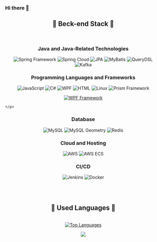 ### Hi there 👋


<h2 align='center'>🌱 Beck-end Stack 🌱</h2>
<br/>
<h3 align='center'>Java and Java-Related Technologies</h3>
    <p align='center'>
        <img src="https://img.shields.io/badge/Spring%20Framework-6DB33F?style=flat-square&logo=Spring&logoColor=white" alt="Spring Framework">
        <img src="https://img.shields.io/badge/Spring%20Cloud-6DB33F?style=flat-square&logo=Spring&logoColor=white" alt="Spring Cloud">
        <img src="https://img.shields.io/badge/JPA-59666C?style=flat-square&logo=Java&logoColor=white" alt="JPA">
        <img src="https://img.shields.io/badge/MyBatis-59666C?style=flat-square&logo=Java&logoColor=white" alt="MyBatis">
         <img src="https://img.shields.io/badge/QueryDSL-135C33?style=flat-square&logo=Java&logoColor=white" alt="QueryDSL">
         <img src="https://img.shields.io/badge/Apache%20Kafka-231F20?style=flat-square&logo=Apache%20Kafka&logoColor=white" alt="Kafka">
    </p>
    
<h3 align='center'>Programming Languages and Frameworks</h3>
    <p align='center'>
        <img src="https://img.shields.io/badge/JavaScript-F7DF1E?style=flat-square&logo=JavaScript&logoColor=white" alt="JavaScript">
        <img src="https://img.shields.io/badge/C%23-239120?style=flat-square&logo=C%20Sharp&logoColor=white" alt="C#">
        <img src="https://img.shields.io/badge/WPF-5D2B7D?style=flat-square&logo=Windows&logoColor=white" alt="WPF">
        <img src="https://img.shields.io/badge/HTML-E34F26?style=flat-square&logo=HTML5&logoColor=white" alt="HTML">
        <img src="https://img.shields.io/badge/Linux-FCC624?style=flat-square&logo=Linux&logoColor=white" alt="Linux">
        <img src="https://img.shields.io/badge/Prism%20Framework-06A2E0?style=flat-square&logo=dot-net&logoColor=white" alt="Prism Framework">
</div>

<div align="center">
    <a href="https://docs.microsoft.com/en-us/dotnet/desktop/wpf/overview/?view=netdesktop-6.0">
        <img src="https://img.shields.io/badge/WPF%20Framework-5D2B7D?style=for-the-badge&logo=Windows&logoColor=white" alt="WPF Framework">
    </a>
</div>

    </p>

<h3 align='center'>Database</h3>
    <p align='center'>
        <img src="https://img.shields.io/badge/MySQL-4479A1?style=flat-square&logo=MySQL&logoColor=white" alt="MySQL">
        <img src="https://img.shields.io/badge/MySQL%20Geometry-4479A1?style=flat-square&logo=MySQL&logoColor=white" alt="MySQL Geometry">
        <img src="https://img.shields.io/badge/Redis-DC382D?style=flat-square&logo=Redis&logoColor=white" alt="Redis">
    </p>

<h3 align='center'>Cloud and Hosting</h3>
    <p align='center'>
        <img src="https://img.shields.io/badge/AWS-FF9900?style=flat-square&logo=Amazon%20AWS&logoColor=white" alt="AWS">
        <img src="https://img.shields.io/badge/AWS%20ECS-232F3E?style=flat-square&logo=Amazon%20AWS&logoColor=white" alt="AWS ECS">
    </p>

<h3 align='center'>CI/CD</h3>
    <p align='center'>
        <img src="https://img.shields.io/badge/Jenkins-D24939?style=flat-square&logo=Jenkins&logoColor=white" alt="Jenkins">
        <img src="https://img.shields.io/badge/Docker-2496ED?style=flat-square&logo=Docker&logoColor=white" alt="Docker">
    </p>

<br/>
<br/>
<h2 align='center'>🌱 Used Languages 🌱</h2>
    <br/>
<div align="center">
  <a href="https://github.com/tmdghks7836">
    <img src="https://github-readme-stats.vercel.app/api/top-langs/?username=tmdghks7836&layout=compact&hide=C%2B%2B&langs_count=6" alt="Top Languages" />
  </a>
</div>
<p align="center">
  <a href="https://hits.seeyoufarm.com"><img src="https://hits.seeyoufarm.com/api/count/incr/badge.svg?url=https%3A%2F%2Fgithub.com%2Ftmdghks7836&count_bg=%2341B883&title_bg=%23CDC2C2&icon=github.svg&icon_color=%23E7E7E7&title=hits&edge_flat=false"/></a>
</p>

